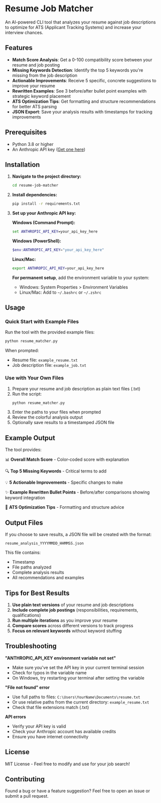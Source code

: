 # Resume Job Matcher

An AI-powered CLI tool that analyzes your resume against job descriptions to optimize for ATS (Applicant Tracking Systems) and increase your interview chances.

## Features

- **Match Score Analysis**: Get a 0-100 compatibility score between your resume and job posting
- **Missing Keywords Detection**: Identify the top 5 keywords you're missing from the job description
- **Actionable Improvements**: Receive 5 specific, concrete suggestions to improve your resume
- **Rewritten Examples**: See 3 before/after bullet point examples with strategic keyword placement
- **ATS Optimization Tips**: Get formatting and structure recommendations for better ATS parsing
- **JSON Export**: Save your analysis results with timestamps for tracking improvements

## Prerequisites

- Python 3.8 or higher
- An Anthropic API key ([Get one here](https://console.anthropic.com/))

## Installation

1. **Navigate to the project directory:**
   ```bash
   cd resume-job-matcher
   ```

2. **Install dependencies:**
   ```bash
   pip install -r requirements.txt
   ```

3. **Set up your Anthropic API key:**

   **Windows (Command Prompt):**
   ```cmd
   set ANTHROPIC_API_KEY=your_api_key_here
   ```

   **Windows (PowerShell):**
   ```powershell
   $env:ANTHROPIC_API_KEY="your_api_key_here"
   ```

   **Linux/Mac:**
   ```bash
   export ANTHROPIC_API_KEY=your_api_key_here
   ```

   **For permanent setup**, add the environment variable to your system:
   - Windows: System Properties > Environment Variables
   - Linux/Mac: Add to `~/.bashrc` or `~/.zshrc`

## Usage

### Quick Start with Example Files

Run the tool with the provided example files:

```bash
python resume_matcher.py
```

When prompted:
- Resume file: `example_resume.txt`
- Job description file: `example_job.txt`

### Use with Your Own Files

1. Prepare your resume and job description as plain text files (.txt)
2. Run the script:
   ```bash
   python resume_matcher.py
   ```
3. Enter the paths to your files when prompted
4. Review the colorful analysis output
5. Optionally save results to a timestamped JSON file

## Example Output

The tool provides:

📊 **Overall Match Score** - Color-coded score with explanation

🔍 **Top 5 Missing Keywords** - Critical terms to add

💡 **5 Actionable Improvements** - Specific changes to make

✨ **Example Rewritten Bullet Points** - Before/after comparisons showing keyword integration

🎯 **ATS Optimization Tips** - Formatting and structure advice

## Output Files

If you choose to save results, a JSON file will be created with the format:
```
resume_analysis_YYYYMMDD_HHMMSS.json
```

This file contains:
- Timestamp
- File paths analyzed
- Complete analysis results
- All recommendations and examples

## Tips for Best Results

1. **Use plain text versions** of your resume and job descriptions
2. **Include complete job postings** (responsibilities, requirements, qualifications)
3. **Run multiple iterations** as you improve your resume
4. **Compare scores** across different versions to track progress
5. **Focus on relevant keywords** without keyword stuffing

## Troubleshooting

**"ANTHROPIC_API_KEY environment variable not set"**
- Make sure you've set the API key in your current terminal session
- Check for typos in the variable name
- On Windows, try restarting your terminal after setting the variable

**"File not found" error**
- Use full paths to files: `C:\Users\YourName\Documents\resume.txt`
- Or use relative paths from the current directory: `example_resume.txt`
- Check that file extensions match (.txt)

**API errors**
- Verify your API key is valid
- Check your Anthropic account has available credits
- Ensure you have internet connectivity

## License

MIT License - Feel free to modify and use for your job search!

## Contributing

Found a bug or have a feature suggestion? Feel free to open an issue or submit a pull request.
